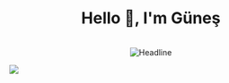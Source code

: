 
<h1 align="center">Hello 👋, I'm Güneş</h1>

<br/>

<div align=center>
  <img src="https://readme-typing-svg.herokuapp.com/?size=40&duration=3000&color=30DC72&center=true&vCenter=true&width=800&height=100&lines=I'm+an+Android+Developer" alt="Headline" />
</div>

![](https://raw.githubusercontent.com/zouariste/corona-runner/gh-pages/assets/corona-runner.gif)






